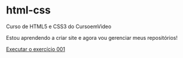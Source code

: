 # html-css
 Curso de HTML5 e CSS3 do CursoemVideo

Estou aprendendo a criar site e agora vou gerenciar meus repositórios!

<a href="https://isaiasigashira.github.io/html-css/exercicios/ex001/index.html">Executar o exercício 001</a>